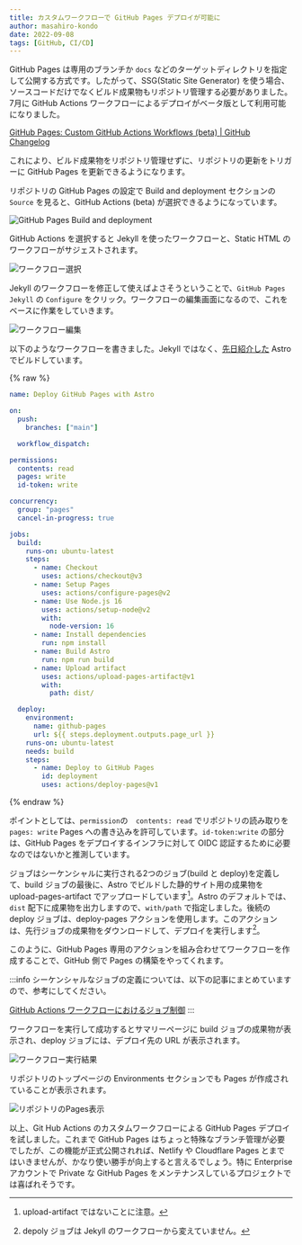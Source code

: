 ```yaml
---
title: カスタムワークフローで GitHub Pages デプロイが可能に
author: masahiro-kondo
date: 2022-09-08
tags: [GitHub, CI/CD]
---
```


GitHub Pages は専用のブランチか `docs` などのターゲットディレクトリを指定して公開する方式です。したがって、SSG(Static Site Generator) を使う場合、ソースコードだけでなくビルド成果物もリポジトリ管理する必要がありました。7月に GitHub Actions ワークフローによるデプロイがベータ版として利用可能になりました。

[GitHub Pages&#058; Custom GitHub Actions Workflows (beta) | GitHub Changelog](https://github.blog/changelog/2022-07-27-github-pages-custom-github-actions-workflows-beta/)

これにより、ビルド成果物をリポジトリ管理せずに、リポジトリの更新をトリガーに GitHub Pages を更新できるようになります。

リポジトリの GitHub Pages の設定で Build and deployment セクションの `Source` を見ると、GitHub Actions (beta) が選択できるようになっています。

![GitHub Pages Build and deployment](https://i.gyazo.com/869904e7802923600aa670afd461fb4f.png)

GitHub Actions を選択すると Jekyll を使ったワークフローと、Static HTML のワークフローがサジェストされます。

![ワークフロー選択](https://i.gyazo.com/65cb718acb9cb10ad30065e8197ad058.png)

Jekyll のワークフローを修正して使えばよさそうということで、`GitHub Pages Jekyll` の `Configure` をクリック。ワークフローの編集画面になるので、これをベースに作業をしていきます。

![ワークフロー編集](https://i.gyazo.com/a4d5f81fd90846d12113dd7f213bad27.png)

以下のようなワークフローを書きました。Jekyll ではなく、[先日紹介した](/blogs/2022/09/07/build-doc-site-with-astro/) Astro でビルドしています。

{% raw %}
```yaml
name: Deploy GitHub Pages with Astro

on:
  push:
    branches: ["main"]

  workflow_dispatch:

permissions:
  contents: read
  pages: write
  id-token: write

concurrency:
  group: "pages"
  cancel-in-progress: true

jobs:
  build:
    runs-on: ubuntu-latest
    steps:
      - name: Checkout
        uses: actions/checkout@v3
      - name: Setup Pages
        uses: actions/configure-pages@v2
      - name: Use Node.js 16
        uses: actions/setup-node@v2
        with:
          node-version: 16
      - name: Install dependencies
        run: npm install
      - name: Build Astro
        run: npm run build
      - name: Upload artifact
        uses: actions/upload-pages-artifact@v1
        with:
          path: dist/

  deploy:
    environment:
      name: github-pages
      url: ${{ steps.deployment.outputs.page_url }}
    runs-on: ubuntu-latest
    needs: build
    steps:
      - name: Deploy to GitHub Pages
        id: deployment
        uses: actions/deploy-pages@v1
```
{% endraw %}

ポイントとしては、`permission`の　`contents: read` でリポジトリの読み取りを `pages: write` Pages への書き込みを許可しています。`id-token:write` の部分は、GitHub Pages をデプロイするインフラに対して OIDC 認証するために必要なのではないかと推測しています。

ジョブはシーケンシャルに実行される2つのジョブ(build と deploy)を定義して、build ジョブの最後に、Astro でビルドした静的サイト用の成果物を upload-pages-artifact でアップロードしています[^1]。Astro のデフォルトでは、`dist` 配下に成果物を出力しますので、`with/path` で指定しました。後続の deploy ジョブは、deploy-pages アクションを使用します。このアクションは、先行ジョブの成果物をダウンロードして、デプロイを実行します[^2]。

このように、GitHub Pages 専用のアクションを組み合わせてワークフローを作成することで、GitHub 側で Pages の構築をやってくれます。

[^1]: upload-artifact ではないことに注意。
[^2]: depoly ジョブは Jekyll のワークフローから変えていません。

:::info
シーケンシャルなジョブの定義については、以下の記事にまとめていますので、参考にしてください。

[GitHub Actions ワークフローにおけるジョブ制御](/blogs/2022/02/20/job-control-in-github-actions/)
:::

ワークフローを実行して成功するとサマリーページに build ジョブの成果物が表示され、deploy ジョブには、デプロイ先の URL が表示されます。

![ワークフロー実行結果](https://i.gyazo.com/b4cef713e288d4966ad773c120a907be.png)

リポジトリのトップページの Environments セクションでも Pages が作成されていることが表示されます。

![リポジトリのPages表示](https://i.gyazo.com/fc8fed6f1d83a5123d98340fcef5ab0f.png)

以上、Git Hub Actions のカスタムワークフローによる GitHub Pages デプロイを試しました。これまで GitHub Pages はちょっと特殊なブランチ管理が必要でしたが、この機能が正式公開されれば、Netlify や Cloudflare Pages とまではいきませんが、かなり使い勝手が向上すると言えるでしょう。特に Enterprise アカウントで Private な GitHub Pages をメンテナンスしているプロジェクトでは喜ばれそうです。
